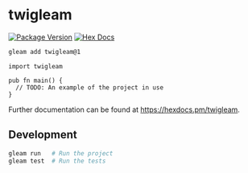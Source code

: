 # twigleam

[![Package Version](https://img.shields.io/hexpm/v/twigleam)](https://hex.pm/packages/twigleam)
[![Hex Docs](https://img.shields.io/badge/hex-docs-ffaff3)](https://hexdocs.pm/twigleam/)

```sh
gleam add twigleam@1
```
```gleam
import twigleam

pub fn main() {
  // TODO: An example of the project in use
}
```

Further documentation can be found at <https://hexdocs.pm/twigleam>.

## Development

```sh
gleam run   # Run the project
gleam test  # Run the tests
```
